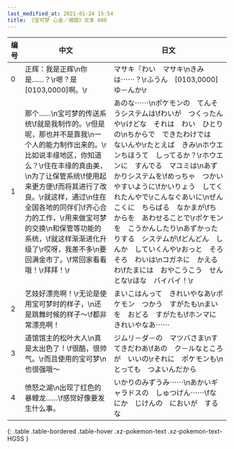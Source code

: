 ```yaml
---
last_modified_at: 2021-01-24 15:54
title: 《宝可梦 心金／魂银》文本 606
---
```

| 编号 | 中文 | 日文 |
| ---- | ---- | ---- |
| 0 | 正辉：我是正辉\n你是……？\r嗯？是[0103,0000]啊。\r | マサキ『わい　マサキ\nきみは⋯⋯？\rふうん　[0103,0000]　ゆ－んか\r |
| 1 | 那个……\n宝可梦的传送系统\f就是我制作的。\r但是呢，那也并不是靠我\n一个人的能力制作出来的。\r比如说丰缘地区，你知道么？\r住在丰缘的真由美，\n为了让保管系统\f使用起来更方便\f而将其进行了改良。\r就这样，通过\n住在全国各地的同伴们\f齐心合力的工作，\r用来做宝可梦的交换\n和保管等功能的系统，\f就这样渐渐进化升级了\r哎呀，我差不多\n要回满金市了。\f常回家看看哦！\r拜拜！\r | あのな⋯⋯\nポケモンの　てんそうシステムは\fわいが　つくったんや\rけどな　それは　わい　ひとりの\nちからで　できたわけでは　ないんや\rたとえば　きみ\nホウエンちほうて　しってるか？\rホウエンに　すんでる　マユミは\nあずかりシステムを\fめっちゃ　つかいやすいように\fかいりょう　してくれたんやで\rこんなぐあいに\nぜんこくに　ちらばる　なかまが\fちからを　あわせることで\rポケモンを　こうかんしたり\nあずかったりする　システムが\fどんどん　しんか　していくんや\rおっと　そろそろ　わいは\nコガネに　かえるわ\fたまには　おやこうこう　せんとな\rほな　バイバイ！\r |
| 2 | 艺妓好漂亮啊！\r无论是使用宝可梦时的样子，\n还是跳舞时候的样子～\f都非常漂亮啊！ | まいこはんって　きれいやなあ\rポケモン　つかう　すがたも\nまいを　おどる　すがたも\fホンマに　きれいやなあ⋯⋯ |
| 3 | 道馆馆主的松叶大人\n真是太出色了！\f很酷，很帅气。\r而且使用的宝可梦\n也很强哦～ | ジムリ－ダ－の　マツバさま\nすてきだわあ\fあの　ク－ルなところが　いいの\rそれに　ポケモンも\nとっても　つよいんだから |
| 4 | 愤怒之湖\n出现了红色的暴鲤龙……\f感觉好像要发生什么事。 | いかりのみずうみ⋯⋯\nあかいギャラドスの　しゅつげん⋯⋯\fなにか　じけんの　においが　するな |
{: .table .table-bordered .table-hover .xz-pokemon-text .xz-pokemon-text-HGSS }